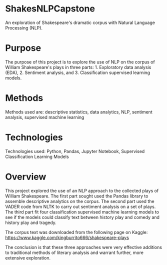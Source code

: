 # ShakesNLPCapstone
An exploration of Shakespeare's dramatic corpus with Natural Language Processing (NLP).

# Purpose
The purpose of this project is to explore the use of NLP on the corpus of William Shakespeare's plays in three parts: 1. Exploratory data analysis (EDA), 2. Sentiment analysis, and 3. Classification supervised learning models. 

# Methods
Methods used are: descriptive statistics, data analytics, NLP, sentiment analysis, supervised machine learning

# Technologies
Technologies used: Python, Pandas, Jupyter Notebook, Supervised Classification Learning Models

# Overview
This project explored the use of an NLP approach to the collected plays of William Shakespeare. The first part sought used the Pandas library to assemble descriptive analytics on the corpus. The second part used the VADER code from NLTK to carry out sentiment analysis on a set of plays. The third part fit four classification supervised machine learning models to see if the models could classify text between history play and comedy and history play and tragedy. 

The corpus text was downloaded from the following page on Kaggle: https://www.kaggle.com/kingburrito666/shakespeare-plays

The conclusion is that these three approaches were very effective additions to traditional methods of literary analysis and warrant further, more extensive exploration. 
